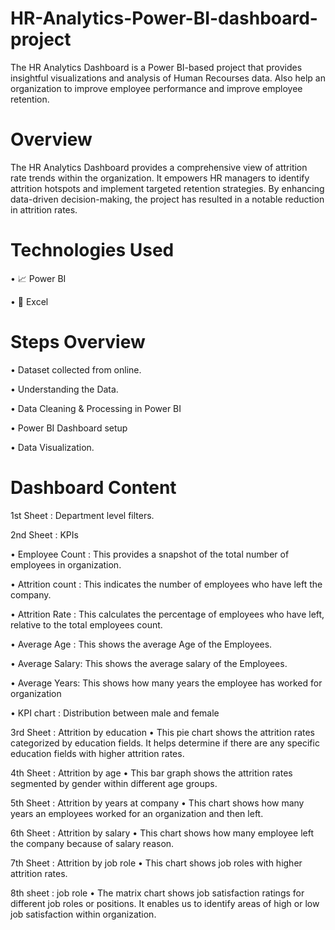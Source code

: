 # HR-Analytics-Power-BI-dashboard-project


The HR Analytics Dashboard is a Power BI-based project that provides insightful visualizations and analysis of Human Recourses data. Also help an organization to improve employee performance and improve employee retention. 


 # Overview

The HR Analytics Dashboard provides a comprehensive view of attrition rate trends within the organization. It empowers HR managers to identify attrition hotspots and implement targeted retention strategies. By enhancing data-driven decision-making, the project has resulted in a notable reduction in attrition rates.


 # Technologies Used

 • 📈	Power BI

 • 🔢	Excel


# Steps Overview

•	Dataset collected from online.

•	Understanding the Data.

•	Data Cleaning & Processing in Power BI

•	Power BI Dashboard setup

•	Data Visualization.


# Dashboard Content


1st Sheet : Department level filters.


2nd Sheet : KPIs

•	Employee Count : This provides a snapshot of the total number of employees in organization.

•	Attrition count : This indicates the number of employees who have left the company.

•	Attrition Rate : This calculates the percentage of employees who have left, relative to the total employees count.

•	Average Age : This shows the average Age of the Employees.

•	Average Salary: This shows the average salary of the Employees.

•	Average Years: This shows how many years the employee has worked for organization

•	KPI chart : Distribution between male and female


3rd Sheet : Attrition by education
•	This pie chart shows the attrition rates categorized by education fields. It helps determine if there are any specific education fields with higher attrition rates.

4th Sheet : Attrition by age
•	This bar graph shows the attrition rates segmented by gender within different age groups.

5th Sheet : Attrition by years at company
•	This chart shows how many years an employees worked for an organization and then left.

6th Sheet : Attrition by salary
•	This chart shows how many employee left the company because of salary reason.

7th Sheet : Attrition by job role
•	This chart shows job roles with higher attrition rates.

8th sheet : job role
•	The matrix chart shows job satisfaction ratings for different job roles or positions. It enables us to identify areas of high or low job satisfaction within organization.













